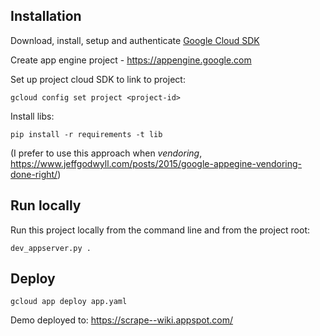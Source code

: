 Installation
------------

Download, install, setup and authenticate [Google Cloud
SDK](https://cloud.google.com/sdk/docs/quickstart-mac-os-x)

Create app engine project - https://appengine.google.com

Set up project cloud SDK to link to project:

    gcloud config set project <project-id>

Install libs:

    pip install -r requirements -t lib

(I prefer to use this approach when _vendoring_,
https://www.jeffgodwyll.com/posts/2015/google-appegine-vendoring-done-right/)


Run locally
-----------

Run this project locally from the command line and from the project root:

    dev_appserver.py .


Deploy
------

    gcloud app deploy app.yaml

Demo deployed to: https://scrape--wiki.appspot.com/
